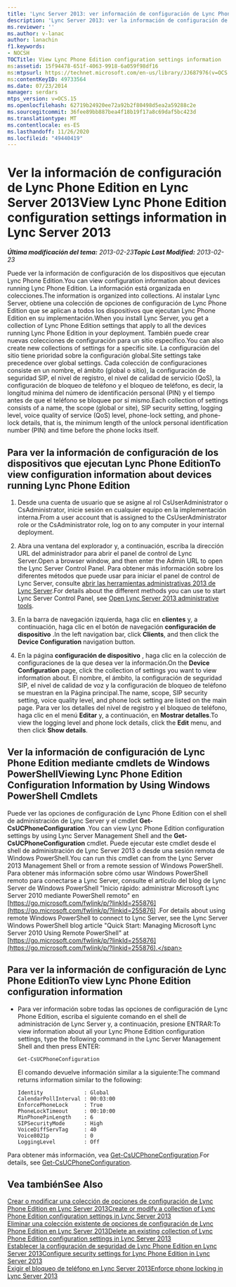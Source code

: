```yaml
---
title: 'Lync Server 2013: ver información de configuración de Lync Phone Edition'
description: 'Lync Server 2013: ver la información de configuración de Lync Phone Edition.'
ms.reviewer: ''
ms.author: v-lanac
author: lanachin
f1.keywords:
- NOCSH
TOCTitle: View Lync Phone Edition configuration settings information
ms:assetid: 15f94478-651f-4063-9918-6a059f98df16
ms:mtpsurl: https://technet.microsoft.com/en-us/library/JJ687976(v=OCS.15)
ms:contentKeyID: 49733564
ms.date: 07/23/2014
manager: serdars
mtps_version: v=OCS.15
ms.openlocfilehash: 62719b24920ee72a92b2f80498d5ea2a59288c2e
ms.sourcegitcommit: 36fee89bb887bea4f18b19f17a8c69daf5bc423d
ms.translationtype: MT
ms.contentlocale: es-ES
ms.lasthandoff: 11/26/2020
ms.locfileid: "49440419"
---
```

# <a name="view-lync-phone-edition-configuration-settings-information-in-lync-server-2013"></a><span data-ttu-id="2c390-103">Ver la información de configuración de Lync Phone Edition en Lync Server 2013</span><span class="sxs-lookup"><span data-stu-id="2c390-103">View Lync Phone Edition configuration settings information in Lync Server 2013</span></span>

<div data-xmlns="http://www.w3.org/1999/xhtml">

<div class="topic" data-xmlns="http://www.w3.org/1999/xhtml" data-msxsl="urn:schemas-microsoft-com:xslt" data-cs="https://msdn.microsoft.com/">

<div data-asp="https://msdn2.microsoft.com/asp">



</div>

<div id="mainSection">

<div id="mainBody"><span data-ttu-id="2c390-104">

<span> </span></span><span class="sxs-lookup"><span data-stu-id="2c390-104">

<span> </span></span></span>

<span data-ttu-id="2c390-105">_**Última modificación del tema:** 2013-02-23_</span><span class="sxs-lookup"><span data-stu-id="2c390-105">_**Topic Last Modified:** 2013-02-23_</span></span>

<span data-ttu-id="2c390-106">Puede ver la información de configuración de los dispositivos que ejecutan Lync Phone Edition.</span><span class="sxs-lookup"><span data-stu-id="2c390-106">You can view configuration information about devices running Lync Phone Edition.</span></span> <span data-ttu-id="2c390-107">La información está organizada en colecciones.</span><span class="sxs-lookup"><span data-stu-id="2c390-107">The information is organized into collections.</span></span> <span data-ttu-id="2c390-108">Al instalar Lync Server, obtiene una colección de opciones de configuración de Lync Phone Edition que se aplican a todos los dispositivos que ejecutan Lync Phone Edition en su implementación.</span><span class="sxs-lookup"><span data-stu-id="2c390-108">When you install Lync Server, you get a collection of Lync Phone Edition settings that apply to all the devices running Lync Phone Edition in your deployment.</span></span> <span data-ttu-id="2c390-109">También puede crear nuevas colecciones de configuración para un sitio específico.</span><span class="sxs-lookup"><span data-stu-id="2c390-109">You can also create new collections of settings for a specific site.</span></span> <span data-ttu-id="2c390-110">La configuración del sitio tiene prioridad sobre la configuración global.</span><span class="sxs-lookup"><span data-stu-id="2c390-110">Site settings take precedence over global settings.</span></span> <span data-ttu-id="2c390-111">Cada colección de configuraciones consiste en un nombre, el ámbito (global o sitio), la configuración de seguridad SIP, el nivel de registro, el nivel de calidad de servicio (QoS), la configuración de bloqueo de teléfono y el bloqueo de teléfono, es decir, la longitud mínima del número de identificación personal (PIN) y el tiempo antes de que el teléfono se bloquee por sí mismo.</span><span class="sxs-lookup"><span data-stu-id="2c390-111">Each collection of settings consists of a name, the scope (global or site), SIP security setting, logging level, voice quality of service (QoS) level, phone-lock setting, and phone-lock details, that is, the minimum length of the unlock personal identification number (PIN) and time before the phone locks itself.</span></span>

<div>

## <a name="to-view-configuration-information-about-devices-running-lync-phone-edition"></a><span data-ttu-id="2c390-112">Para ver la información de configuración de los dispositivos que ejecutan Lync Phone Edition</span><span class="sxs-lookup"><span data-stu-id="2c390-112">To view configuration information about devices running Lync Phone Edition</span></span>

1.  <span data-ttu-id="2c390-113">Desde una cuenta de usuario que se asigne al rol CsUserAdministrator o CsAdministrator, inicie sesión en cualquier equipo en la implementación interna.</span><span class="sxs-lookup"><span data-stu-id="2c390-113">From a user account that is assigned to the CsUserAdministrator role or the CsAdministrator role, log on to any computer in your internal deployment.</span></span>

2.  <span data-ttu-id="2c390-114">Abra una ventana del explorador y, a continuación, escriba la dirección URL del administrador para abrir el panel de control de Lync Server.</span><span class="sxs-lookup"><span data-stu-id="2c390-114">Open a browser window, and then enter the Admin URL to open the Lync Server Control Panel.</span></span> <span data-ttu-id="2c390-115">Para obtener más información sobre los diferentes métodos que puede usar para iniciar el panel de control de Lync Server, consulte [abrir las herramientas administrativas 2013 de Lync Server](lync-server-2013-open-lync-server-administrative-tools.md).</span><span class="sxs-lookup"><span data-stu-id="2c390-115">For details about the different methods you can use to start Lync Server Control Panel, see [Open Lync Server 2013 administrative tools](lync-server-2013-open-lync-server-administrative-tools.md).</span></span>

3.  <span data-ttu-id="2c390-116">En la barra de navegación izquierda, haga clic en **clientes** y, a continuación, haga clic en el botón de navegación **configuración de dispositivo** .</span><span class="sxs-lookup"><span data-stu-id="2c390-116">In the left navigation bar, click **Clients**, and then click the **Device Configuration** navigation button.</span></span>

4.  <span data-ttu-id="2c390-117">En la página **configuración de dispositivo** , haga clic en la colección de configuraciones de la que desea ver la información.</span><span class="sxs-lookup"><span data-stu-id="2c390-117">On the **Device Configuration** page, click the collection of settings you want to view information about.</span></span> <span data-ttu-id="2c390-118">El nombre, el ámbito, la configuración de seguridad SIP, el nivel de calidad de voz y la configuración de bloqueo de teléfono se muestran en la Página principal.</span><span class="sxs-lookup"><span data-stu-id="2c390-118">The name, scope, SIP security setting, voice quality level, and phone lock setting are listed on the main page.</span></span> <span data-ttu-id="2c390-119">Para ver los detalles del nivel de registro y el bloqueo de teléfono, haga clic en el menú **Editar** y, a continuación, en **Mostrar detalles**.</span><span class="sxs-lookup"><span data-stu-id="2c390-119">To view the logging level and phone lock details, click the **Edit** menu, and then click **Show details**.</span></span>

</div>

<div>

## <a name="viewing-lync-phone-edition-configuration-information-by-using-windows-powershell-cmdlets"></a><span data-ttu-id="2c390-120">Ver la información de configuración de Lync Phone Edition mediante cmdlets de Windows PowerShell</span><span class="sxs-lookup"><span data-stu-id="2c390-120">Viewing Lync Phone Edition Configuration Information by Using Windows PowerShell Cmdlets</span></span>

<span data-ttu-id="2c390-121">Puede ver las opciones de configuración de Lync Phone Edition con el shell de administración de Lync Server y el cmdlet **Get-CsUCPhoneConfiguration** .</span><span class="sxs-lookup"><span data-stu-id="2c390-121">You can view Lync Phone Edition configuration settings by using Lync Server Management Shell and the **Get-CsUCPhoneConfiguration** cmdlet.</span></span> <span data-ttu-id="2c390-122">Puede ejecutar este cmdlet desde el shell de administración de Lync Server 2013 o desde una sesión remota de Windows PowerShell.</span><span class="sxs-lookup"><span data-stu-id="2c390-122">You can run this cmdlet can from the Lync Server 2013 Management Shell or from a remote session of Windows PowerShell.</span></span> <span data-ttu-id="2c390-123">Para obtener más información sobre cómo usar Windows PowerShell remoto para conectarse a Lync Server, consulte el artículo del blog de Lync Server de Windows PowerShell "Inicio rápido: administrar Microsoft Lync Server 2010 mediante PowerShell remoto" en [https://go.microsoft.com/fwlink/p/?linkId=255876](https://go.microsoft.com/fwlink/p/?linkid=255876) .</span><span class="sxs-lookup"><span data-stu-id="2c390-123">For details about using remote Windows PowerShell to connect to Lync Server, see the Lync Server Windows PowerShell blog article "Quick Start: Managing Microsoft Lync Server 2010 Using Remote PowerShell" at [https://go.microsoft.com/fwlink/p/?linkId=255876](https://go.microsoft.com/fwlink/p/?linkid=255876).</span></span>

<div>

## <a name="to-view-lync-phone-edition-configuration-information"></a><span data-ttu-id="2c390-124">Para ver la información de configuración de Lync Phone Edition</span><span class="sxs-lookup"><span data-stu-id="2c390-124">To view Lync Phone Edition configuration information</span></span>

  - <span data-ttu-id="2c390-125">Para ver información sobre todas las opciones de configuración de Lync Phone Edition, escriba el siguiente comando en el shell de administración de Lync Server y, a continuación, presione ENTRAR:</span><span class="sxs-lookup"><span data-stu-id="2c390-125">To view information about all your Lync Phone Edition configuration settings, type the following command in the Lync Server Management Shell and then press ENTER:</span></span>
    
        Get-CsUCPhoneConfiguration
    
    <span data-ttu-id="2c390-126">El comando devuelve información similar a la siguiente:</span><span class="sxs-lookup"><span data-stu-id="2c390-126">The command returns information similar to the following:</span></span>
    
        Identity             : Global
        CalendarPollInterval : 00:03:00
        EnforcePhoneLock     : True
        PhoneLockTimeout     : 00:10:00
        MinPhonePinLength    : 6
        SIPSecurityMode      : High
        VoiceDiffServTag     : 40
        Voice8021p           : 0
        LoggingLevel         : Off

</div>

<span data-ttu-id="2c390-127">Para obtener más información, vea [Get-CsUCPhoneConfiguration](https://docs.microsoft.com/powershell/module/skype/Get-CsUCPhoneConfiguration).</span><span class="sxs-lookup"><span data-stu-id="2c390-127">For details, see [Get-CsUCPhoneConfiguration](https://docs.microsoft.com/powershell/module/skype/Get-CsUCPhoneConfiguration).</span></span>

</div>

<div>

## <a name="see-also"></a><span data-ttu-id="2c390-128">Vea también</span><span class="sxs-lookup"><span data-stu-id="2c390-128">See Also</span></span>


[<span data-ttu-id="2c390-129">Crear o modificar una colección de opciones de configuración de Lync Phone Edition en Lync Server 2013</span><span class="sxs-lookup"><span data-stu-id="2c390-129">Create or modify a collection of Lync Phone Edition configuration settings in Lync Server 2013</span></span>](lync-server-2013-create-or-modify-a-collection-of-lync-phone-edition-configuration-settings.md)  
[<span data-ttu-id="2c390-130">Eliminar una colección existente de opciones de configuración de Lync Phone Edition en Lync Server 2013</span><span class="sxs-lookup"><span data-stu-id="2c390-130">Delete an existing collection of Lync Phone Edition configuration settings in Lync Server 2013</span></span>](lync-server-2013-delete-an-existing-collection-of-lync-phone-edition-configuration-settings.md)  
[<span data-ttu-id="2c390-131">Establecer la configuración de seguridad de Lync Phone Edition en Lync Server 2013</span><span class="sxs-lookup"><span data-stu-id="2c390-131">Configure security settings for Lync Phone Edition in Lync Server 2013</span></span>](lync-server-2013-configure-security-settings-for-lync-phone-edition.md)  
[<span data-ttu-id="2c390-132">Exigir el bloqueo de teléfono en Lync Server 2013</span><span class="sxs-lookup"><span data-stu-id="2c390-132">Enforce phone locking in Lync Server 2013</span></span>](lync-server-2013-enforce-phone-locking.md)  
  

<span data-ttu-id="2c390-133"></div>

</div>

<span> </span>

</div>

</div>

</span><span class="sxs-lookup"><span data-stu-id="2c390-133"></div>

</div>

<span> </span>

</div>

</div>

</span></span></div>

